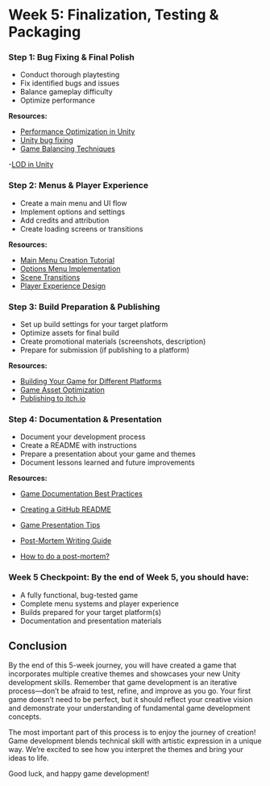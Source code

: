 # Week 5: Finalization, Testing & Packaging

### 

### Step 1: Bug Fixing & Final Polish

- Conduct thorough playtesting
- Fix identified bugs and issues
- Balance gameplay difficulty
- Optimize performance

**Resources:**
- [Performance Optimization in Unity](https://youtu.be/kJ5I9md9NG4?si=H9zKq96iGsP9dtaB)
- [Unity bug fixing](https://youtu.be/lTblDL_YILQ?si=UZufHWpB_rzILsre)
- [Game Balancing Techniques](https://youtu.be/uo9qIDbJvT8?si=YKutgAlEdIk3QIsf)

-[LOD in Unity](https://youtu.be/ifNyVS2_6f8?si=IGiDWb-fzAGVrdCn)

### Step 2: Menus & Player Experience

- Create a main menu and UI flow
- Implement options and settings
- Add credits and attribution
- Create loading screens or transitions

**Resources:**
- [Main Menu Creation Tutorial](https://www.youtube.com/watch?v=DX7HyN7oJjE)
- [Options Menu Implementation](https://www.youtube.com/watch?v=YOaYQrN1oYQ&ab_channel=Brackeys)
- [Scene Transitions](https://www.youtube.com/watch?v=CE9VOZivb3I)
- [Player Experience Design](https://www.youtube.com/watch?v=zyVTxGpEO30)

### Step 3: Build Preparation & Publishing

- Set up build settings for your target platform
- Optimize assets for final build
- Create promotional materials (screenshots, description)
- Prepare for submission (if publishing to a platform)

**Resources:**
- [Building Your Game for Different Platforms](https://youtu.be/dx52hMxn0FY?si=5SGvSrOyMR_f4Mu0)
- [Game Asset Optimization](https://youtu.be/a9M0DKiJSJo?si=z0AYak-wgGS9mY_O)
- [Publishing to itch.io](https://youtu.be/Hz5zyqc_Vho?si=LrvoSv6TN6S2jGjJ)

### Step 4: Documentation & Presentation

- Document your development process
- Create a README with instructions
- Prepare a presentation about your game and themes
- Document lessons learned and future improvements

**Resources:**
- [Game Documentation Best Practices](https://medium.com/my-games-company/10-universal-tips-for-making-game-design-documentation-b301e48d132e)
- [Creating a GitHub README](https://docs.github.com/en/repositories/managing-your-repositorys-settings-and-features/customizing-your-repository/about-readmes)
- [Game Presentation Tips](https://www.youtube.com/watch?v=t5MZhwGgXbk&ab_channel=tinyBuildGAMES)
- [Post-Mortem Writing Guide](https://medium.com/@toxicaliengf/in-search-of-a-better-game-dev-postmortem-process-7b76caae1ff4)

- [How to do a post-mortem?](https://www.reddit.com/r/gamedev/comments/1867lg9/how_to_do_a_postmortem/)

### Week 5 Checkpoint: By the end of Week 5, you should have:

- A fully functional, bug-tested game
- Complete menu systems and player experience
- Builds prepared for your target platform(s)
- Documentation and presentation materials

## Conclusion

By the end of this 5-week journey, you will have created a game that incorporates multiple creative themes and showcases your new Unity development skills. Remember that game development is an iterative process—don’t be afraid to test, refine, and improve as you go. Your first game doesn’t need to be perfect, but it should reflect your creative vision and demonstrate your understanding of fundamental game development concepts.

The most important part of this process is to enjoy the journey of creation! Game development blends technical skill with artistic expression in a unique way. We’re excited to see how you interpret the themes and bring your ideas to life.

Good luck, and happy game development!